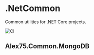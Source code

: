 # .NetCommon

Common utilities for .NET Core projects.

![CI](https://github.com/alex75it/.NetCommon/workflows/CI/badge.svg)


## Alex75.Common.MongoDB
